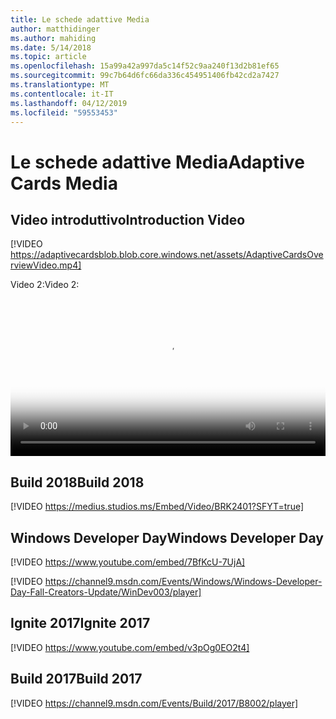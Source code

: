 ```yaml
---
title: Le schede adattive Media
author: matthidinger
ms.author: mahiding
ms.date: 5/14/2018
ms.topic: article
ms.openlocfilehash: 15a99a42a997da5c14f52c9aa240f13d2b81ef65
ms.sourcegitcommit: 99c7b64d6fc66da336c454951406fb42cd2a7427
ms.translationtype: MT
ms.contentlocale: it-IT
ms.lasthandoff: 04/12/2019
ms.locfileid: "59553453"
---
```

# <a name="adaptive-cards-media"></a><span data-ttu-id="038d4-102">Le schede adattive Media</span><span class="sxs-lookup"><span data-stu-id="038d4-102">Adaptive Cards Media</span></span>

## <a name="introduction-video"></a><span data-ttu-id="038d4-103">Video introduttivo</span><span class="sxs-lookup"><span data-stu-id="038d4-103">Introduction Video</span></span>

[!VIDEO https://adaptivecardsblob.blob.core.windows.net/assets/AdaptiveCardsOverviewVideo.mp4]

<span data-ttu-id="038d4-104">Video 2:</span><span class="sxs-lookup"><span data-stu-id="038d4-104">Video 2:</span></span>

<video controls width="100%" poster="../content/videoposter.png">
    <source src="https://adaptivecardsblob.blob.core.windows.net/assets/AdaptiveCardsOverviewVideo.mp4" type="video/mp4">
</video>

## <a name="build-2018"></a><span data-ttu-id="038d4-105">Build 2018</span><span class="sxs-lookup"><span data-stu-id="038d4-105">Build 2018</span></span>

[!VIDEO https://medius.studios.ms/Embed/Video/BRK2401?SFYT=true]

## <a name="windows-developer-day"></a><span data-ttu-id="038d4-106">Windows Developer Day</span><span class="sxs-lookup"><span data-stu-id="038d4-106">Windows Developer Day</span></span>

[!VIDEO https://www.youtube.com/embed/7BfKcU-7UjA]

[!VIDEO https://channel9.msdn.com/Events/Windows/Windows-Developer-Day-Fall-Creators-Update/WinDev003/player]

## <a name="ignite-2017"></a><span data-ttu-id="038d4-107">Ignite 2017</span><span class="sxs-lookup"><span data-stu-id="038d4-107">Ignite 2017</span></span>

[!VIDEO https://www.youtube.com/embed/v3pOg0EO2t4]

## <a name="build-2017"></a><span data-ttu-id="038d4-108">Build 2017</span><span class="sxs-lookup"><span data-stu-id="038d4-108">Build 2017</span></span> 

[!VIDEO https://channel9.msdn.com/Events/Build/2017/B8002/player]

